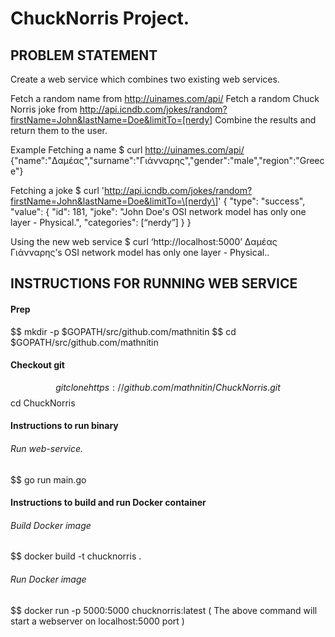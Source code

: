# ChuckNorris Project.

## PROBLEM STATEMENT

Create a web service which combines two existing web services.

Fetch a random name from http://uinames.com/api/
Fetch a random Chuck Norris joke from http://api.icndb.com/jokes/random?firstName=John&lastName=Doe&limitTo=[nerdy]
Combine the results and return them to the user.

Example
Fetching a name
$ curl http://uinames.com/api/
{"name":"Δαμέας","surname":"Γιάνναρης","gender":"male","region":"Greece"}

Fetching a joke
$ curl 'http://api.icndb.com/jokes/random?firstName=John&lastName=Doe&limitTo=\[nerdy\]'
{ "type": "success", "value": { "id": 181, "joke": "John Doe's OSI network model has only one layer - Physical.", "categories": [“nerdy”] } }

Using the new web service
$ curl ‘http://localhost:5000’
Δαμέας Γιάνναρης’s OSI network model has only one layer - Physical..


## INSTRUCTIONS FOR RUNNING WEB SERVICE

#### Prep
$$ mkdir -p $GOPATH/src/github.com/mathnitin
$$ cd $GOPATH/src/github.com/mathnitin

#### Checkout git
$$ git clone https://github.com/mathnitin/ChuckNorris.git
$$ cd ChuckNorris

#### Instructions to run binary
###### Run web-service.
$$ go run main.go


#### Instructions to build and run Docker container 
###### Build Docker image
$$ docker build -t chucknorris .
###### Run Docker image
$$ docker run -p 5000:5000 chucknorris:latest
( The above command will start a webserver on localhost:5000 port )
